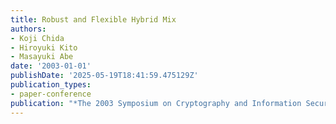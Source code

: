 ```yaml
---
title: Robust and Flexible Hybrid Mix
authors:
- Koji Chida
- Hiroyuki Kito
- Masayuki Abe
date: '2003-01-01'
publishDate: '2025-05-19T18:41:59.475129Z'
publication_types:
- paper-conference
publication: "*The 2003 Symposium on Cryptography and Information Security (SCIS'03)*"
---
```

